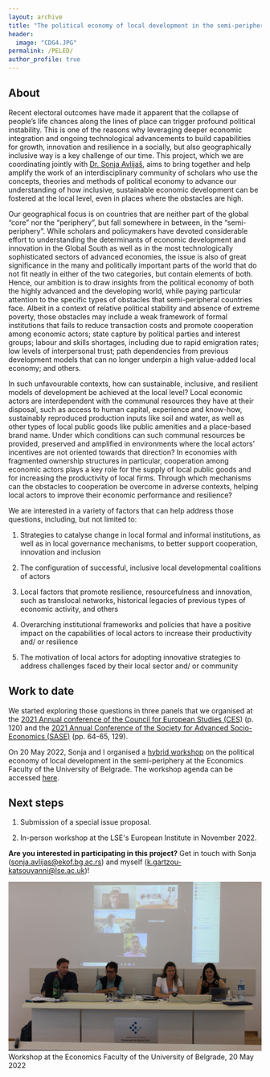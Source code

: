```yaml
---
layout: archive
title: "The political economy of local development in the semi-periphery"
header: 
  image: "CDG4.JPG"
permalink: /PELED/
author_profile: true
---
```

## About

Recent electoral outcomes have made it apparent that the collapse of people’s life chances along the lines of place can trigger profound political instability. This is one of the reasons why leveraging deeper economic integration and ongoing technological advancements to build capabilities for growth, innovation and resilience in a socially, but also geographically inclusive way is a key challenge of our time. This project, which we are coordinating jointly with [Dr. Sonja Avlijaš](https://www.sciencespo.fr/liepp/en/users/sonjaavlijas.html?fbclid=IwAR2j4NDdy0Yexnyms5508H34Htzq8G6_rJmuVnen4L3hRNdNsfeIriYSXUw), aims to bring together and help amplify the work of an interdisciplinary community of scholars who use the concepts, theories and methods of political economy to advance our understanding of how inclusive, sustainable economic development can be fostered at the local level, even in places where the obstacles are high.

Our geographical focus is on countries that are neither part of the global “core” nor the “periphery”, but fall somewhere in between, in the “semi-periphery”. While scholars and policymakers have devoted considerable effort to understanding the determinants of economic development and innovation in the Global South as well as in the most technologically sophisticated sectors of advanced economies, the issue is also of great significance in the many and politically important parts of the world that do not fit neatly in either of the two categories, but contain elements of both. Hence, our ambition is to draw insights from the political economy of both the highly advanced and the developing world, while paying particular attention to the specific types of obstacles that semi-peripheral countries face. Albeit in a context of relative political stability and absence of extreme poverty, those obstacles may include a weak framework of formal institutions that fails to reduce transaction costs and promote cooperation among economic actors; state capture by political parties and interest groups; labour and skills shortages, including due to rapid emigration rates; low levels of interpersonal trust; path dependencies from previous development models that can no longer underpin a high value-added local economy; and others.

In such unfavourable contexts, how can sustainable, inclusive, and resilient models of development be achieved at the local level? Local economic actors are interdependent with the communal resources they have at their disposal, such as access to human capital, experience and know-how, sustainably reproduced production inputs like soil and water, as well as other types of local public goods like public amenities and a place-based brand name. Under which conditions can such communal resources be provided, preserved and amplified in environments where the local actors’ incentives are not oriented towards that direction? In economies with fragmented ownership structures in particular, cooperation among economic actors plays a key role for the supply of local public goods and for increasing the productivity of local firms. Through which mechanisms can the obstacles to cooperation be overcome in adverse contexts, helping local actors to improve their economic performance and resilience?

We are interested in a variety of factors that can help address those questions, including, but not limited to: 

1.	Strategies to catalyse change in local formal and informal institutions, as well as in local governance mechanisms, to better support cooperation, innovation and inclusion

2.	The configuration of successful, inclusive local developmental coalitions of actors

3.	Local factors that promote resilience, resourcefulness and innovation, such as translocal networks, historical legacies of previous types of economic activity, and others

4.	Overarching institutional frameworks and policies that have a positive impact on the capabilities of local actors to increase their productivity and/ or resilience

5.	The motivation of local actors for adopting innovative strategies to address challenges faced by their local sector and/ or community

## Work to date 

We started exploring those questions in three panels that we organised at the [2021 Annual conference of the Council for European Studies (CES)](https://councilforeuropeanstudies.org/wp-content/uploads/2021/12/CES-Final-Conference-Program-2021.pdf) (p. 120) and the [2021 Annual Conference of the Society for Advanced Socio-Economics (SASE)](http://sase.org/wp-content/uploads/2021/07/SASE-Virtual-Meeting-2021-Program.pdf) (pp. 64-65, 129).

On 20 May 2022, Sonja and I organised a [hybrid workshop](http://www.ekof.bg.ac.rs/scientific-activities/projects/international-projects/horizon-2020/workshop/?lang=en&fbclid=IwAR3sbTDef716lXUriIDgBHG_3BfyiUvEu3doG4Qn-3OaFE91QERj0mmLNx4) on the political economy of local development in the semi-periphery at the Economics Faculty of the University of Belgrade. The workshop agenda can be accessed [here](http://www.ekof.bg.ac.rs/scientific-activities/projects/international-projects/horizon-2020/workshop-agenda/?lang=en&mlang=lat&fbclid=IwAR3uWyiCj08AUbkVw3O8Iw3FPivFvNlxt39rgTpk3mboFawfEdo3WAyGt4g).

## Next steps

1. Submission of a special issue proposal.

2. In-person workshop at the LSE's European Institute in November 2022.

**Are you interested in participating in this project?** Get in touch with Sonja (sonja.avlijas@ekof.bg.ac.rs) and myself (k.gartzou-katsouyanni@lse.ac.uk)!

![](/images/Belgrade.jpg) 
Workshop at the Economics Faculty of the University of Belgrade, 20 May 2022